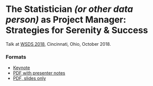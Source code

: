 # The Statistician *(or other data person)* as Project Manager: Strategies for Serenity & Success

Talk at [WSDS 2018](https://ww2.amstat.org/meetings/wsds/2018/onlineprogram/AbstractDetails.cfm?AbstractID=304811), Cincinnati, Ohio, October 2018.

### Formats

- [Keynote](https://github.com/jenniferthompson/WSDS2018/blob/master/WSDS2018.key)
- [PDF with presenter notes](https://github.com/jenniferthompson/WSDS2018/blob/master/WSDS2018_withnotes.pdf)
- [PDF, slides only](https://github.com/jenniferthompson/WSDS2018/blob/master/WSDS2018.pdf)